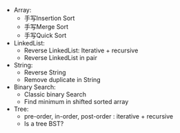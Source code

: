 * Array:
    * 手写Insertion Sort
    * 手写Merge Sort
    * 手写Quick Sort
* LinkedList:
    * Reverse LinkedList: Iterative + recursive
    * Reverse LinkedList in pair
* String:
    * Reverse String
    * Remove duplicate in String
* Binary Search:
    * Classic binary Search
    * Find minimum in shifted sorted array
* Tree:  
    * pre-order, in-order, post-order : iterative + recursive
    * Is a tree BST?
 